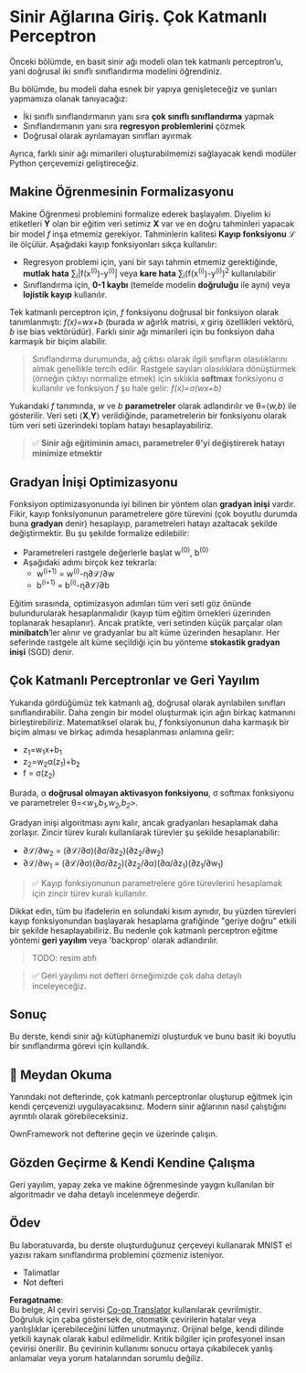 <!--
CO_OP_TRANSLATOR_METADATA:
{
  "original_hash": "df98b2c59f87d8543135301e87969f70",
  "translation_date": "2025-07-09T16:46:16+00:00",
  "source_file": "15-rag-and-vector-databases/data/own_framework.md",
  "language_code": "tr"
}
-->
# Sinir Ağlarına Giriş. Çok Katmanlı Perceptron

Önceki bölümde, en basit sinir ağı modeli olan tek katmanlı perceptron’u, yani doğrusal iki sınıflı sınıflandırma modelini öğrendiniz.

Bu bölümde, bu modeli daha esnek bir yapıya genişleteceğiz ve şunları yapmamıza olanak tanıyacağız:

* İki sınıflı sınıflandırmanın yanı sıra **çok sınıflı sınıflandırma** yapmak
* Sınıflandırmanın yanı sıra **regresyon problemlerini** çözmek
* Doğrusal olarak ayrılamayan sınıfları ayırmak

Ayrıca, farklı sinir ağı mimarileri oluşturabilmemizi sağlayacak kendi modüler Python çerçevemizi geliştireceğiz.

## Makine Öğrenmesinin Formalizasyonu

Makine Öğrenmesi problemini formalize ederek başlayalım. Diyelim ki etiketleri **Y** olan bir eğitim veri setimiz **X** var ve en doğru tahminleri yapacak bir model *f* inşa etmemiz gerekiyor. Tahminlerin kalitesi **Kayıp fonksiyonu** ℒ ile ölçülür. Aşağıdaki kayıp fonksiyonları sıkça kullanılır:

* Regresyon problemi için, yani bir sayı tahmin etmemiz gerektiğinde, **mutlak hata** ∑<sub>i</sub>|f(x<sup>(i)</sup>)-y<sup>(i)</sup>| veya **kare hata** ∑<sub>i</sub>(f(x<sup>(i)</sup>)-y<sup>(i)</sup>)<sup>2</sup> kullanılabilir
* Sınıflandırma için, **0-1 kaybı** (temelde modelin **doğruluğu** ile aynı) veya **lojistik kayıp** kullanılır.

Tek katmanlı perceptron için, *f* fonksiyonu doğrusal bir fonksiyon olarak tanımlanmıştı: *f(x)=wx+b* (burada *w* ağırlık matrisi, *x* giriş özellikleri vektörü, *b* ise bias vektörüdür). Farklı sinir ağı mimarileri için bu fonksiyon daha karmaşık bir biçim alabilir.

> Sınıflandırma durumunda, ağ çıktısı olarak ilgili sınıfların olasılıklarını almak genellikle tercih edilir. Rastgele sayıları olasılıklara dönüştürmek (örneğin çıktıyı normalize etmek) için sıklıkla **softmax** fonksiyonu σ kullanılır ve fonksiyon *f* şu hale gelir: *f(x)=σ(wx+b)*

Yukarıdaki *f* tanımında, *w* ve *b* **parametreler** olarak adlandırılır ve θ=⟨*w,b*⟩ ile gösterilir. Veri seti ⟨**X**,**Y**⟩ verildiğinde, parametrelerin bir fonksiyonu olarak tüm veri seti üzerindeki toplam hatayı hesaplayabiliriz.

> ✅ **Sinir ağı eğitiminin amacı, parametreler θ’yi değiştirerek hatayı minimize etmektir**

## Gradyan İnişi Optimizasyonu

Fonksiyon optimizasyonunda iyi bilinen bir yöntem olan **gradyan inişi** vardır. Fikir, kayıp fonksiyonunun parametrelere göre türevini (çok boyutlu durumda buna **gradyan** denir) hesaplayıp, parametreleri hatayı azaltacak şekilde değiştirmektir. Bu şu şekilde formalize edilebilir:

* Parametreleri rastgele değerlerle başlat w<sup>(0)</sup>, b<sup>(0)</sup>
* Aşağıdaki adımı birçok kez tekrarla:
    - w<sup>(i+1)</sup> = w<sup>(i)</sup>-η∂ℒ/∂w
    - b<sup>(i+1)</sup> = b<sup>(i)</sup>-η∂ℒ/∂b

Eğitim sırasında, optimizasyon adımları tüm veri seti göz önünde bulundurularak hesaplanmalıdır (kayıp tüm eğitim örnekleri üzerinden toplanarak hesaplanır). Ancak pratikte, veri setinden küçük parçalar olan **minibatch**’ler alınır ve gradyanlar bu alt küme üzerinden hesaplanır. Her seferinde rastgele alt küme seçildiği için bu yönteme **stokastik gradyan inişi** (SGD) denir.

## Çok Katmanlı Perceptronlar ve Geri Yayılım

Yukarıda gördüğümüz tek katmanlı ağ, doğrusal olarak ayrılabilen sınıfları sınıflandırabilir. Daha zengin bir model oluşturmak için ağın birkaç katmanını birleştirebiliriz. Matematiksel olarak bu, *f* fonksiyonunun daha karmaşık bir biçim alması ve birkaç adımda hesaplanması anlamına gelir:
* z<sub>1</sub>=w<sub>1</sub>x+b<sub>1</sub>
* z<sub>2</sub>=w<sub>2</sub>α(z<sub>1</sub>)+b<sub>2</sub>
* f = σ(z<sub>2</sub>)

Burada, α **doğrusal olmayan aktivasyon fonksiyonu**, σ softmax fonksiyonu ve parametreler θ=<*w<sub>1</sub>,b<sub>1</sub>,w<sub>2</sub>,b<sub>2</sub>*>.

Gradyan inişi algoritması aynı kalır, ancak gradyanları hesaplamak daha zorlaşır. Zincir türev kuralı kullanılarak türevler şu şekilde hesaplanabilir:

* ∂ℒ/∂w<sub>2</sub> = (∂ℒ/∂σ)(∂σ/∂z<sub>2</sub>)(∂z<sub>2</sub>/∂w<sub>2</sub>)
* ∂ℒ/∂w<sub>1</sub> = (∂ℒ/∂σ)(∂σ/∂z<sub>2</sub>)(∂z<sub>2</sub>/∂α)(∂α/∂z<sub>1</sub>)(∂z<sub>1</sub>/∂w<sub>1</sub>)

> ✅ Kayıp fonksiyonunun parametrelere göre türevlerini hesaplamak için zincir türev kuralı kullanılır.

Dikkat edin, tüm bu ifadelerin en solundaki kısım aynıdır, bu yüzden türevleri kayıp fonksiyonundan başlayarak hesaplama grafiğinde "geriye doğru" etkili bir şekilde hesaplayabiliriz. Bu nedenle çok katmanlı perceptron eğitme yöntemi **geri yayılım** veya 'backprop' olarak adlandırılır.

> TODO: resim atıfı

> ✅ Geri yayılımı not defteri örneğimizde çok daha detaylı inceleyeceğiz.

## Sonuç

Bu derste, kendi sinir ağı kütüphanemizi oluşturduk ve bunu basit iki boyutlu bir sınıflandırma görevi için kullandık.

## 🚀 Meydan Okuma

Yanındaki not defterinde, çok katmanlı perceptronlar oluşturup eğitmek için kendi çerçevenizi uygulayacaksınız. Modern sinir ağlarının nasıl çalıştığını ayrıntılı olarak görebileceksiniz.

OwnFramework not defterine geçin ve üzerinde çalışın.

## Gözden Geçirme & Kendi Kendine Çalışma

Geri yayılım, yapay zeka ve makine öğrenmesinde yaygın kullanılan bir algoritmadır ve daha detaylı incelenmeye değerdir.

## Ödev

Bu laboratuvarda, bu derste oluşturduğunuz çerçeveyi kullanarak MNIST el yazısı rakam sınıflandırma problemini çözmeniz isteniyor.

* Talimatlar
* Not defteri

**Feragatname**:  
Bu belge, AI çeviri servisi [Co-op Translator](https://github.com/Azure/co-op-translator) kullanılarak çevrilmiştir. Doğruluk için çaba göstersek de, otomatik çevirilerin hatalar veya yanlışlıklar içerebileceğini lütfen unutmayınız. Orijinal belge, kendi dilinde yetkili kaynak olarak kabul edilmelidir. Kritik bilgiler için profesyonel insan çevirisi önerilir. Bu çevirinin kullanımı sonucu ortaya çıkabilecek yanlış anlamalar veya yorum hatalarından sorumlu değiliz.